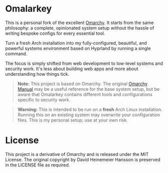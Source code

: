 # Omalarkey

This is a personal fork of the excellent [Omarchy](https://github.com/basecamp/omarchy).
It starts from the same philosophy: a complete, opinionated system setup without the hassle of writing bespoke configs for every essential tool.

Turn a fresh Arch installation into my fully-configured, beautiful, and powerful systems environment based on Hyprland by running a single command.

The focus is simply shifted from web development to low-level systems and security work.
It's less about building web apps and more about understanding how things tick.

> **Note:** This project is based on Omarchy. The original [Omarchy Manual](https://manuals.omamix.org/2/the-omarchy-manual) may be a useful reference for the base system setup, but be aware that Omalarkey contains different tools and configurations specific to security work.

> **Warning:** This is intended to be run on a **fresh** Arch Linux installation. Running this on an existing system may overwrite your configuration files. This is my personal setup; use at your own risk.

# License

This project is a derivative of Omarchy and is released under the MIT License. The original copyright by David Heinemeier Hansson is preserved in the LICENSE file as required.
